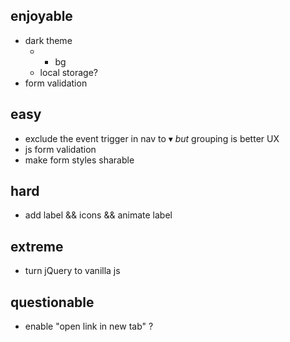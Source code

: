 ## enjoyable
- dark theme
    - * bg
    - local storage?
- form validation

## easy
- exclude the event trigger in nav to ▾ _but_ grouping is better UX
- js form validation
- make form styles sharable


## hard
- add label && icons && animate label 


## extreme
- turn jQuery to vanilla js


## questionable
- enable "open link in new tab" ?